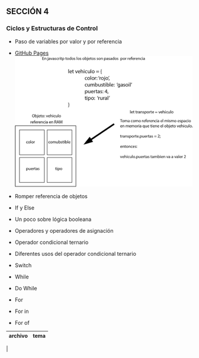 ## SECCIÓN 4
### Ciclos y Estructuras de Control

* Paso de variables por valor y por referencia
- [GitHub Pages](valor-referencia.js)
![alt text](objeto-valor-referencia.jpg)

* Romper referencia de objetos


* If y Else
* Un poco sobre lógica booleana
* Operadores y operadores de asignación
* Operador condicional ternario
* Diferentes usos del operador condicional ternario
* Switch
* While
* Do While
* For
* For in
* For of

| archivo | tema |
|-|-|
|